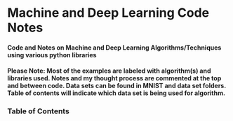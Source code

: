 # Machine and Deep Learning Code Notes
#### Code and Notes on Machine and Deep Learning Algorithms/Techniques using various python libraries
#### Please Note:  Most of the examples are labeled with algorithm(s) and libraries used.  Notes and my thought process are commented at the top and between code.  Data sets can be found in MNIST and data set folders.  Table of contents will indicate which data set is being used for algorithm.
### Table of Contents
